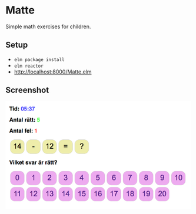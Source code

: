 Matte
=====

Simple math exercises for children.

Setup
-----

* `elm package install`
* `elm reactor`
* [http://localhost:8000/Matte.elm](http://localhost:8000/Matte.elm)

Screenshot
----------

![Screenshot](https://raw.githubusercontent.com/janne/elm-matte/master/assets/screenshot.jpg)

